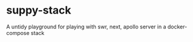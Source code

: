 # suppy-stack
A untidy playground for playing with swr, next, apollo server in a docker-compose stack
